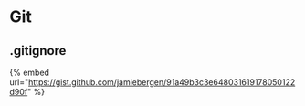 # Git

## .gitignore

{% embed url="https://gist.github.com/jamiebergen/91a49b3c3e648031619178050122d90f" %}



